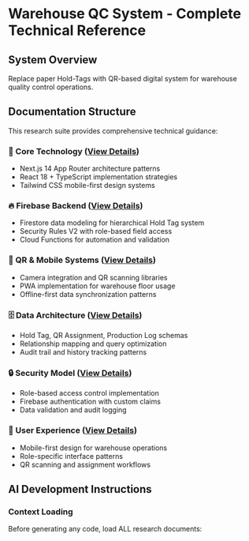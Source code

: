 
# Warehouse QC System - Complete Technical Reference

## System Overview
Replace paper Hold-Tags with QR-based digital system for warehouse quality control operations.

## Documentation Structure
This research suite provides comprehensive technical guidance:

### 🔧 Core Technology ([View Details](./tech-stack.md))
- Next.js 14 App Router architecture patterns
- React 18 + TypeScript implementation strategies  
- Tailwind CSS mobile-first design systems

### 🔥 Firebase Backend ([View Details](./firebase-architecture.md))
- Firestore data modeling for hierarchical Hold Tag system
- Security Rules V2 with role-based field access
- Cloud Functions for automation and validation

### 📱 QR & Mobile Systems ([View Details](./mobile-qr-integration.md))
- Camera integration and QR scanning libraries
- PWA implementation for warehouse floor usage
- Offline-first data synchronization patterns

### 🗄️ Data Architecture ([View Details](./data-models.md))
- Hold Tag, QR Assignment, Production Log schemas
- Relationship mapping and query optimization
- Audit trail and history tracking patterns

### 🔒 Security Model ([View Details](./security-model.md))
- Role-based access control implementation
- Firebase authentication with custom claims
- Data validation and audit logging

### 👥 User Experience ([View Details](./warehouse-ux-patterns.md))
- Mobile-first design for warehouse operations
- Role-specific interface patterns
- QR scanning and assignment workflows

## AI Development Instructions

### Context Loading
Before generating any code, load ALL research documents: